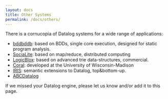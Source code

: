 ```yaml
---
layout: docs
title: Other Systems
permalink: /docs/others/
---
```

There is a cornucopia of Datalog systems for a wide range of applications:
 
 * [bddbddb](http://bddbddb.sourceforge.net): based on BDDs, single core execution, designed for static program analysis. 
 * [SociaLite](http://socialite-lang.github.io): based on map/reduce, distributed computing
 * [LogicBlox](http://www.logicblox.com/): based on advanced trie data-structures, commercial. 
 * [Coral](http://research.cs.wisc.edu/coral/): developed at the University of Wisconsin-Madison
 * [IRIS](http://repo.roscidus.com/java/iris): semantic extensions to Datalog, top&bottom-up.
 * [ABCDatalog](http://abcdatalog.seas.harvard.edu)

If we missed your Datalog engine, please let us know and/or add it to this page.

